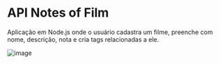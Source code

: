# API Notes of Film 

Aplicação em Node.js onde o usuário cadastra um filme, preenche com nome, descrição, nota e cria tags relacionadas a ele.

![image](https://github.com/user-attachments/assets/f52d8314-c08f-44d5-acaa-e98d5bd99f3b)
